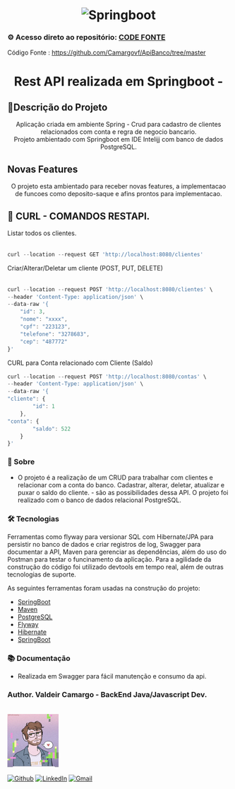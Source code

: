


<h1 align="center">
    <img alt="Springboot" title="#Springboot" src="https://raw.githubusercontent.com/Camargovf/v1-restapi-produtos/cf7d945cf5c13aa553bfc93006f69942ce8e0bba/springboot.jpeg" />
</h1>

### ⚙️ Acesso direto ao repositório: [CODE FONTE](https://github.com/Camargovf/ApiBanco/tree/master)<br>
 Código Fonte : https://github.com/Camargovf/ApiBanco/tree/master<br>

<h1 align="center">Rest API realizada em Springboot - </h1>

## 📄Descrição do Projeto
<p align="center"> Aplicação criada em ambiente Spring - Crud para cadastro de clientes relacionados com conta e regra de negocio bancario.<br> 
 Projeto ambientado com Springboot em IDE Intelijj com banco de dados PostgreSQL.  </p>
 
 ## Novas Features
 <p align="center"> O projeto esta ambientado para receber novas features, a implementacao de funcoes como deposito-saque e afins prontos para implementacao.  </p>
 

## 📝 CURL - COMANDOS RESTAPI. 

Listar todos os clientes.

```javascript

curl --location --request GET 'http://localhost:8080/clientes'

```

Criar/Alterar/Deletar um cliente (POST, PUT, DELETE)

```javascript

curl --location --request POST 'http://localhost:8080/clientes' \
--header 'Content-Type: application/json' \
--data-raw '{
    "id": 3,
    "nome": "xxxx",
    "cpf": "223123",
    "telefone": "3278683",
    "cep": "487772"
}'

```
CURL para Conta relacionado com Cliente (Saldo)

```javascript
curl --location --request POST 'http://localhost:8080/contas' \
--header 'Content-Type: application/json' \
--data-raw '{
"cliente": {
        "id": 1
    },
"conta": {
        "saldo": 522
    }
}'
```

### 📖 Sobre

- O projeto é a realização de um CRUD para trabalhar com clientes e relacionar com a conta do banco. Cadastrar, alterar, deletar, atualizar e puxar o saldo do cliente. - são as possibilidades dessa API. O projeto foi realizado com o banco de dados relacional PostgreSQL. 

### 🛠 Tecnologias

Ferramentas como flyway para versionar SQL com Hibernate/JPA para persistir no banco de dados e criar registros de log, Swagger para documentar a API, Maven para gerenciar as dependências, além do uso do Postman para testar o funcinamento da aplicação. Para a agilidade da construção do código foi utilizado devtools em tempo real, além de outras tecnologias de suporte.

As seguintes ferramentas foram usadas na construção do projeto:

- [SpringBoot](https://spring.io/projects/spring-boot)
- [Maven](http://maven.apache.org)
- [PostgreSQL](https://www.postgresql.org)
- [Flyway](https://flywaydb.org)
- [Hibernate](https://hibernate.org)
- [SpringBoot](https://spring.io)

### 📚 Documentação 

- Realizada em Swagger para fácil manutenção e consumo da api.


### Author.   Valdeir Camargo -  BackEnd Java/Javascript Dev.
<br />
<img alt="Camargovf" title="#Camargovf" src="https://github.com/Camargovf/Camargovf/blob/main/IMG_1202_Easy-Resize.com.jpg?raw=true" /> 

[![Github](https://img.shields.io/badge/-Github-000?style=flat&logo=Github&logoColor=white)](https://github.com/Camargovf)
[![LinkedIn](https://img.shields.io/badge/-LinkedIn-blue?style=flat&logo=Linkedin&logoColor=white)](https://www.linkedin.com/in/camargovf/)
[![Gmail](https://img.shields.io/badge/-Gmail-c14438?style=flat&logo=Gmail&logoColor=white)](mailto:contato@valdeircamargo.com)

<br />
